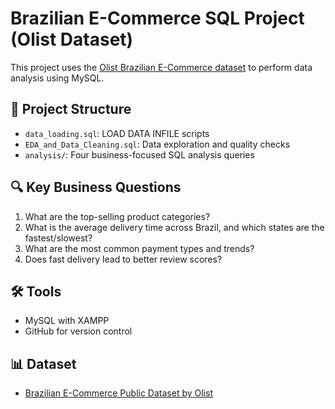 # Brazilian E-Commerce SQL Project (Olist Dataset)

This project uses the [Olist Brazilian E-Commerce dataset](https://www.kaggle.com/datasets/olistbr/brazilian-ecommerce) to perform data analysis using MySQL.

## 📁 Project Structure

- `data_loading.sql`: LOAD DATA INFILE scripts
- `EDA_and_Data_Cleaning.sql`: Data exploration and quality checks
- `analysis/`: Four business-focused SQL analysis queries

## 🔍 Key Business Questions

1. What are the top-selling product categories?
2. What is the average delivery time across Brazil, and which states are the fastest/slowest?
3. What are the most common payment types and trends?
4. Does fast delivery lead to better review scores?

## 🛠️ Tools

- MySQL with XAMPP
- GitHub for version control

## 📊 Dataset

- [Brazilian E-Commerce Public Dataset by Olist](https://www.kaggle.com/datasets/olistbr/brazilian-ecommerce)
